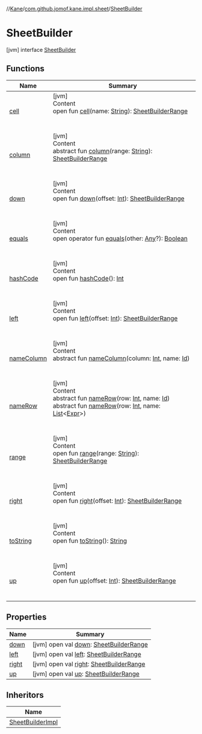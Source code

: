 //[Kane](../../index.md)/[com.github.jomof.kane.impl.sheet](../index.md)/[SheetBuilder](index.md)



# SheetBuilder  
 [jvm] interface [SheetBuilder](index.md)   


## Functions  
  
|  Name|  Summary| 
|---|---|
| <a name="com.github.jomof.kane.impl.sheet/SheetBuilder/cell/#kotlin.String/PointingToDeclaration/"></a>[cell](cell.md)| <a name="com.github.jomof.kane.impl.sheet/SheetBuilder/cell/#kotlin.String/PointingToDeclaration/"></a>[jvm]  <br>Content  <br>open fun [cell](cell.md)(name: [String](https://kotlinlang.org/api/latest/jvm/stdlib/kotlin/-string/index.html)): [SheetBuilderRange](../-sheet-builder-range/index.md)  <br><br><br>
| <a name="com.github.jomof.kane.impl.sheet/SheetBuilder/column/#kotlin.String/PointingToDeclaration/"></a>[column](column.md)| <a name="com.github.jomof.kane.impl.sheet/SheetBuilder/column/#kotlin.String/PointingToDeclaration/"></a>[jvm]  <br>Content  <br>abstract fun [column](column.md)(range: [String](https://kotlinlang.org/api/latest/jvm/stdlib/kotlin/-string/index.html)): [SheetBuilderRange](../-sheet-builder-range/index.md)  <br><br><br>
| <a name="com.github.jomof.kane.impl.sheet/SheetBuilder/down/#kotlin.Int/PointingToDeclaration/"></a>[down](down.md)| <a name="com.github.jomof.kane.impl.sheet/SheetBuilder/down/#kotlin.Int/PointingToDeclaration/"></a>[jvm]  <br>Content  <br>open fun [down](down.md)(offset: [Int](https://kotlinlang.org/api/latest/jvm/stdlib/kotlin/-int/index.html)): [SheetBuilderRange](../-sheet-builder-range/index.md)  <br><br><br>
| <a name="kotlin/Any/equals/#kotlin.Any?/PointingToDeclaration/"></a>[equals](../../com.github.jomof.kane.impl.types/-double-algebraic-type/index.md#%5Bkotlin%2FAny%2Fequals%2F%23kotlin.Any%3F%2FPointingToDeclaration%2F%5D%2FFunctions%2F-784486062)| <a name="kotlin/Any/equals/#kotlin.Any?/PointingToDeclaration/"></a>[jvm]  <br>Content  <br>open operator fun [equals](../../com.github.jomof.kane.impl.types/-double-algebraic-type/index.md#%5Bkotlin%2FAny%2Fequals%2F%23kotlin.Any%3F%2FPointingToDeclaration%2F%5D%2FFunctions%2F-784486062)(other: [Any](https://kotlinlang.org/api/latest/jvm/stdlib/kotlin/-any/index.html)?): [Boolean](https://kotlinlang.org/api/latest/jvm/stdlib/kotlin/-boolean/index.html)  <br><br><br>
| <a name="kotlin/Any/hashCode/#/PointingToDeclaration/"></a>[hashCode](../../com.github.jomof.kane.impl.types/-double-algebraic-type/index.md#%5Bkotlin%2FAny%2FhashCode%2F%23%2FPointingToDeclaration%2F%5D%2FFunctions%2F-784486062)| <a name="kotlin/Any/hashCode/#/PointingToDeclaration/"></a>[jvm]  <br>Content  <br>open fun [hashCode](../../com.github.jomof.kane.impl.types/-double-algebraic-type/index.md#%5Bkotlin%2FAny%2FhashCode%2F%23%2FPointingToDeclaration%2F%5D%2FFunctions%2F-784486062)(): [Int](https://kotlinlang.org/api/latest/jvm/stdlib/kotlin/-int/index.html)  <br><br><br>
| <a name="com.github.jomof.kane.impl.sheet/SheetBuilder/left/#kotlin.Int/PointingToDeclaration/"></a>[left](left.md)| <a name="com.github.jomof.kane.impl.sheet/SheetBuilder/left/#kotlin.Int/PointingToDeclaration/"></a>[jvm]  <br>Content  <br>open fun [left](left.md)(offset: [Int](https://kotlinlang.org/api/latest/jvm/stdlib/kotlin/-int/index.html)): [SheetBuilderRange](../-sheet-builder-range/index.md)  <br><br><br>
| <a name="com.github.jomof.kane.impl.sheet/SheetBuilder/nameColumn/#kotlin.Int#kotlin.Any/PointingToDeclaration/"></a>[nameColumn](name-column.md)| <a name="com.github.jomof.kane.impl.sheet/SheetBuilder/nameColumn/#kotlin.Int#kotlin.Any/PointingToDeclaration/"></a>[jvm]  <br>Content  <br>abstract fun [nameColumn](name-column.md)(column: [Int](https://kotlinlang.org/api/latest/jvm/stdlib/kotlin/-int/index.html), name: [Id](../../com.github.jomof.kane.impl/index.md#%5Bcom.github.jomof.kane.impl%2FId%2F%2F%2FPointingToDeclaration%2F%5D%2FClasslikes%2F-784486062))  <br><br><br>
| <a name="com.github.jomof.kane.impl.sheet/SheetBuilder/nameRow/#kotlin.Int#kotlin.Any/PointingToDeclaration/"></a>[nameRow](name-row.md)| <a name="com.github.jomof.kane.impl.sheet/SheetBuilder/nameRow/#kotlin.Int#kotlin.Any/PointingToDeclaration/"></a>[jvm]  <br>Content  <br>abstract fun [nameRow](name-row.md)(row: [Int](https://kotlinlang.org/api/latest/jvm/stdlib/kotlin/-int/index.html), name: [Id](../../com.github.jomof.kane.impl/index.md#%5Bcom.github.jomof.kane.impl%2FId%2F%2F%2FPointingToDeclaration%2F%5D%2FClasslikes%2F-784486062))  <br>abstract fun [nameRow](name-row.md)(row: [Int](https://kotlinlang.org/api/latest/jvm/stdlib/kotlin/-int/index.html), name: [List](https://kotlinlang.org/api/latest/jvm/stdlib/kotlin.collections/-list/index.html)<[Expr](../../com.github.jomof.kane/-expr/index.md)>)  <br><br><br>
| <a name="com.github.jomof.kane.impl.sheet/SheetBuilder/range/#kotlin.String/PointingToDeclaration/"></a>[range](range.md)| <a name="com.github.jomof.kane.impl.sheet/SheetBuilder/range/#kotlin.String/PointingToDeclaration/"></a>[jvm]  <br>Content  <br>open fun [range](range.md)(range: [String](https://kotlinlang.org/api/latest/jvm/stdlib/kotlin/-string/index.html)): [SheetBuilderRange](../-sheet-builder-range/index.md)  <br><br><br>
| <a name="com.github.jomof.kane.impl.sheet/SheetBuilder/right/#kotlin.Int/PointingToDeclaration/"></a>[right](right.md)| <a name="com.github.jomof.kane.impl.sheet/SheetBuilder/right/#kotlin.Int/PointingToDeclaration/"></a>[jvm]  <br>Content  <br>open fun [right](right.md)(offset: [Int](https://kotlinlang.org/api/latest/jvm/stdlib/kotlin/-int/index.html)): [SheetBuilderRange](../-sheet-builder-range/index.md)  <br><br><br>
| <a name="kotlin/Any/toString/#/PointingToDeclaration/"></a>[toString](../../com.github.jomof.kane.impl.types/-object-kane-type/-companion/index.md#%5Bkotlin%2FAny%2FtoString%2F%23%2FPointingToDeclaration%2F%5D%2FFunctions%2F-784486062)| <a name="kotlin/Any/toString/#/PointingToDeclaration/"></a>[jvm]  <br>Content  <br>open fun [toString](../../com.github.jomof.kane.impl.types/-object-kane-type/-companion/index.md#%5Bkotlin%2FAny%2FtoString%2F%23%2FPointingToDeclaration%2F%5D%2FFunctions%2F-784486062)(): [String](https://kotlinlang.org/api/latest/jvm/stdlib/kotlin/-string/index.html)  <br><br><br>
| <a name="com.github.jomof.kane.impl.sheet/SheetBuilder/up/#kotlin.Int/PointingToDeclaration/"></a>[up](up.md)| <a name="com.github.jomof.kane.impl.sheet/SheetBuilder/up/#kotlin.Int/PointingToDeclaration/"></a>[jvm]  <br>Content  <br>open fun [up](up.md)(offset: [Int](https://kotlinlang.org/api/latest/jvm/stdlib/kotlin/-int/index.html)): [SheetBuilderRange](../-sheet-builder-range/index.md)  <br><br><br>


## Properties  
  
|  Name|  Summary| 
|---|---|
| <a name="com.github.jomof.kane.impl.sheet/SheetBuilder/down/#/PointingToDeclaration/"></a>[down](down.md)| <a name="com.github.jomof.kane.impl.sheet/SheetBuilder/down/#/PointingToDeclaration/"></a> [jvm] open val [down](down.md): [SheetBuilderRange](../-sheet-builder-range/index.md)   <br>
| <a name="com.github.jomof.kane.impl.sheet/SheetBuilder/left/#/PointingToDeclaration/"></a>[left](left.md)| <a name="com.github.jomof.kane.impl.sheet/SheetBuilder/left/#/PointingToDeclaration/"></a> [jvm] open val [left](left.md): [SheetBuilderRange](../-sheet-builder-range/index.md)   <br>
| <a name="com.github.jomof.kane.impl.sheet/SheetBuilder/right/#/PointingToDeclaration/"></a>[right](right.md)| <a name="com.github.jomof.kane.impl.sheet/SheetBuilder/right/#/PointingToDeclaration/"></a> [jvm] open val [right](right.md): [SheetBuilderRange](../-sheet-builder-range/index.md)   <br>
| <a name="com.github.jomof.kane.impl.sheet/SheetBuilder/up/#/PointingToDeclaration/"></a>[up](up.md)| <a name="com.github.jomof.kane.impl.sheet/SheetBuilder/up/#/PointingToDeclaration/"></a> [jvm] open val [up](up.md): [SheetBuilderRange](../-sheet-builder-range/index.md)   <br>


## Inheritors  
  
|  Name| 
|---|
| <a name="com.github.jomof.kane.impl.sheet/SheetBuilderImpl///PointingToDeclaration/"></a>[SheetBuilderImpl](../-sheet-builder-impl/index.md)

